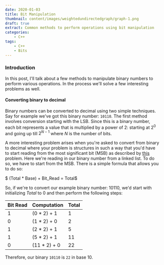```yaml
---
date: 2020-01-03
title: Bit Manipulation
thumbnail: content/images/weightedundirectedgraph/graph-1.png
draft: true
extract: Common methods to perform operations using bit manipulation
categories: 
    - C++
tags:
    - C++
    - Bits
---
```


### Introduction
In this post, I'll talk about a few methods to manipulate binary numbers to perform various operations. In the process
we'll solve a few interesting problems as well.

#### Converting binary to decimal

Binary numbers can be converted to decimal using two simple techniques. Say for example we've got this binary number:
`10110`. The first method involves conversion starting with the LSB. Since this is a binary number, each bit represents a value that is multiplied by a power of 2: starting at $2^0$ and going up till $2^{N-1}$ where $N$ is the number of bits. 

A more interesting problem arises when you're asked to convert from binary to decimal where your problem is structures in such a way that you'd have to start reading from the most significant bit (MSB) as described by [this](https://github.com/iqbalyarkhan/Practice-Problems/blob/master/1290.h) problem. Here we're reading in our binary number from a linked list. To do so, we have to start from the MSB. There is a simple formula that allows you to do so:

$ (Total * Base) + Bit_Read = Total$  

So, if we're to convert our example binary number: $10110$, we'd start with initializing $Total$ to $0$ and then perform the following steps:


| Bit Read | Computation | Total |
| --------- | ----------- | ----------- |
| 1 | (0 * 2) + 1 | 1 |
| 0 | (1 * 2) + 0 | 2 |
| 1 |(2 * 2) + 1 | 5 |
| 1 | (5 * 2) + 1 | 11 |
| 0 | (11 * 2) + 0 | 22 |

Therefore, our binary `10110` is `22` in base 10.
